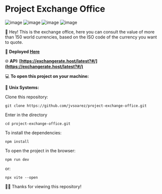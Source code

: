 # Project Exchange Office

![image](https://img.shields.io/badge/HTML5-E34F26?style=for-the-badge&logo=html5&logoColor=white)
![image](https://img.shields.io/badge/CSS3-1572B6?style=for-the-badge&logo=css3&logoColor=white)
![image](https://img.shields.io/badge/JavaScript-323330?style=for-the-badge&logo=javascript&logoColor=F7DF1E)
![image](https://img.shields.io/badge/Vite-B73BFE?style=for-the-badge&logo=vite&logoColor=FFD62E)

👋 Hey! This is the exchange office, here you can consult the value of more than 150 world currencies, based on the ISO code of the currency you want to quote.

🔗 **Deployed [Here](https://casadecambio-exchangeoffice.surge.sh/)**

🌐 **API: [https://exchangerate.host/latest?#/](https://exchangerate.host/latest?#/)**

💻 **To open this project on your machine:**

🐧 **Unix Systems:**

Clone this repository:

    git clone https://github.com/jvsoarez/project-exchange-office.git
    
Enter in the directory
    
    cd project-exchange-office.git
    
To install the dependencies:
    
    npm install

To open the project in the browser:
    
    npm run dev

or:
    
    npx vite --open
    
🙏🏽 Thanks for viewing this repository!

